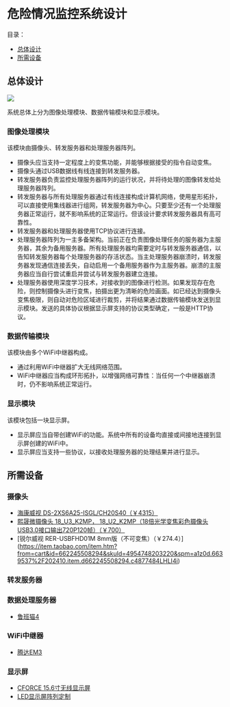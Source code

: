 # 危险情况监控系统设计

目录：

- [总体设计](#总体设计)
- [所需设备](#所需设备)

## 总体设计

![](http://www.plantuml.com/plantuml/png/bL9DIyD04BtlhnXwRw6nfn92_Q3WJQpYKQRRILdCRiBiHX7nlzlPnOH4BV6Kv7tCctbaumDoQ6sbT6sRsf4BS6lnI7TSQ_BUk2DyA82UlKPBZ6g0RMj-GpxiY5-90JsKNWH92lbyNfmGMCFZxcfex5EIzv8PtsFWEPKaDFxPed6Gvn2VHJ7Dj4VzqZPByQNNVpgpiVDJoKcbZsTsQwr1uxwY0TDbdo6pZZpDxLUwmO0FZCwNn3_gcJsPhO5xQWW3yKpMPLfE4MLJH1TJH2ibAic5V75O539yZAH9mdJ8IX1XUaGE_svn4I4fJ39LN-6VJ3PY1YKQtrI__5uxpKGkWiO5uX8r9NF44Wtp2CbsJ2j9ITyRSeVMLby0)

系统总体上分为图像处理模块、数据传输模块和显示模块。

### 图像处理模块

该模块由摄像头、转发服务器和处理服务器阵列。

- 摄像头应当支持一定程度上的变焦功能，并能够根据接受的指令自动变焦。
- 摄像头通过USB数据线有线连接到转发服务器。
- 转发服务器负责监控处理服务器阵列的运行状况，并将待处理的图像转发给处理服务器阵列。
- 转发服务器与所有处理服务器通过有线连接构成计算机网络，使用星形拓扑，可以直接使用集线器进行组网，转发服务器为中心。只要至少还有一个处理服务器正常运行，就不影响系统的正常运行。但该设计要求转发服务器具有高可靠性。
- 转发服务器和处理服务器使用TCP协议进行连接。
- 处理服务器阵列为一主多备架构。当前正在负责图像处理任务的服务器为主服务器，其余为备用服务器。所有处理服务器均需要定时与转发服务器通信，以告知转发服务器每个处理服务器的存活状态。当主处理服务器崩溃时，转发服务器发现通信连接丢失，自动启用一个备用服务器作为主服务器。崩溃的主服务器应当自行尝试重启并尝试与转发服务器建立连接。
- 处理服务器使用深度学习技术，对接收到的图像进行检测。如果发现存在危险，则控制摄像头进行变焦，拍摄出更为清晰的危险画面。如已经达到摄像头变焦极限，则自动对危险区域进行裁剪，并将结果通过数据传输模块发送到显示模块。发送的具体协议根据显示屏支持的协议类型确定，一般是HTTP协议。

### 数据传输模块

该模块由多个WiFi中继器构成。

- 通过利用WiFi中继器扩大无线网络范围。
- WiFi中继器应当构成环形拓扑，以增强网络可靠性：当任何一个中继器崩溃时，仍不影响系统正常运行。

### 显示模块

该模块包括一块显示屏。

- 显示屏应当自带创建WiFi的功能。系统中所有的设备均直接或间接地连接到显示屏创建的WiFi中。
- 显示屏应当支持一些协议，以接收处理服务器的处理结果并进行显示。

## 所需设备

### 摄像头
- [海康威视 DS-2XS6A25-ISGL/CH20S40（￥4315）](https://item.taobao.com/item.htm?from=cart&id=743196454162&skuId=5127299961563&spm=a1z0d.6639537%2F202410.item.d743196454162.5edb7484cQCDbx)
- [熙晟微摄像头 18_U3_K2MP， 18_U2_K2MP（18倍光学变焦彩色摄像头USB3.0接口输出720P120帧）（￥700）](https://item.taobao.com/item.htm?from=cart&id=811554043988&skuId=5675817355281&spm=a1z0d.6639537%2F202410.item.d811554043988.7d017484oYLGmO)
- [锐尔威视 RER-USBFHD01M 8mm版（不可变焦）（￥274.4）] (https://item.taobao.com/item.htm?from=cart&id=662245508294&skuId=4954748203220&spm=a1z0d.6639537%2F202410.item.d662245508294.c4877484LHLI4i)
### 转发服务器

### 数据处理服务器
- [鲁班猫4](https://detail.tmall.com/item.htm?id=732375324313&pisk=g7TKR_iMmADnb2YdsBogqRYTTJhiicAF5pRbrTX3Vdp9tKpuxwXHyhd2BX7kEQ6JedXw-XWoT8pJwBICOy6B1C1Fw_NCFQNRNdbC4HXlKTQJaKhinq0DTB7P5xDmoe394dbCO6aCFb11i_cGOANbw-bPPxD8jzsEkaJBvR2YAl11Q_C7d_951N1FC6ZCPL61fs17Ra9WFN_1TsCQF_1W1P6Ngy15dya1C_CbR66BFNGOaO65PM9W1AOneONCEzKVxIylacx8PzTO9GiM9O1dTbfhv5OdCzMX-6UVhB6TPz6A1SbD6BDLuCbeuKCDKVapHI8wB19jyAQyQ395wdg4Ew-DLES9Kma61NWNcOTbdk1AJ9IXRGP8RCsWXFQHRYr2sCBCDNxibvjlJpKV3MiZQLdOKLTdfJHGEnAMRGpjIPpP2nRlwp3LRKszOEYY7I2cH_qI6fEz4M1ZHxfyYb4X3mfOnX384uSZ_1Bm6fEz4M1N6tcKwurPbf5..&skuId=5253458654394&spm=a1z10.5-b-s.w4004-25031601900.6.4f003ca94scd9X)
### WiFi中继器

- [腾达EM3](https://e.tb.cn/h.6jnnBQONlGUJeiK?tk=uDqSVXQgTgA)

### 显示屏

- [CFORCE 15.6寸无线显示屏](https://e.tb.cn/h.6jnqbwEHyEvlHFH?tk=q4D3VXQ7Ako)
- [LED显示屏阵列定制](https://e.tb.cn/h.6jj1kAk0qKPEU3k?tk=FyprVXQ9Xtn)
